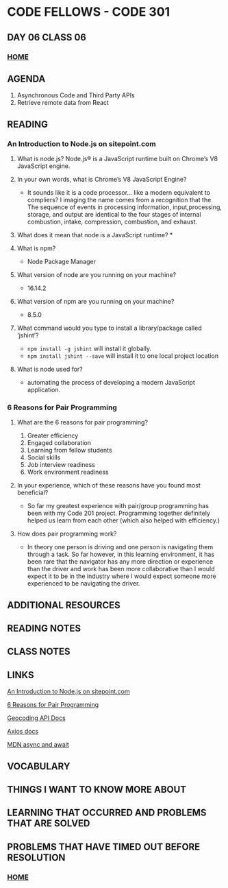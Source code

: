 # CODE FELLOWS - CODE 301

## DAY 06 CLASS 06

### [HOME](../README.md)

## AGENDA
1. Asynchronous Code and Third Party APIs
1. Retrieve remote data from React

## READING
### An Introduction to Node.js on sitepoint.com

1. What is node.js?
Node.js® is a JavaScript runtime built on Chrome’s V8 JavaScript engine.
1. In your own words, what is Chrome’s V8 JavaScript Engine?
    * It sounds like it is a code processor...  like a modern equivalent to compliers?  I imaging the name comes from a recognition that the The sequence of events in processing information, input,processing, storage, and output are identical to the four stages of internal combustion, intake, compression, combustion, and exhaust.

1. What does it mean that node is a JavaScript runtime?
    * 

1. What is npm?
    * Node Package Manager

1. What version of node are you running on your machine?
    * 16.14.2

1. What version of npm are you running on your machine?
    * 8.5.0

1. What command would you type to install a library/package called ‘jshint’?
    * ```npm install -g jshint```   will install it globally.
    * ```npm install jshint --save```  will install it to one local project location   

1. What is node used for?
    * automating the process of developing a modern JavaScript application.

### 6 Reasons for Pair Programming
1. What are the 6 reasons for pair programming?
    1. Greater efficiency
    2. Engaged collaboration
    3. Learning from fellow students
    4. Social skills
    5. Job interview readiness
    6. Work environment readiness

1. In your experience, which of these reasons have you found most beneficial?
    * So far my greatest experience with pair/group programming has been with my Code 201 project.  Programming together definitely helped us learn from each other (which also helped with efficiency.)

1. How does pair programming work?
    * In theory one person is driving and one person is navigating them through a task.  So far however, in this learning environment, it has been rare that the navigator has any more direction or experience than the driver and work has been more collaborative than I would expect it to be in the industry where I would expect someone more experienced to be navigating the driver.


## ADDITIONAL RESOURCES

## READING NOTES

## CLASS NOTES

## LINKS
[An Introduction to Node.js on sitepoint.com](https://www.sitepoint.com/an-introduction-to-node-js)

[6 Reasons for Pair Programming](https://www.codefellows.org/blog/6-reasons-for-pair-programming/)

[Geocoding API Docs](https://locationiq.com/)

[Axios docs](https://www.npmjs.com/package/axios)

[MDN async and await](https://developer.mozilla.org/en-US/docs/Learn/JavaScript/Asynchronous/Async_await)

## VOCABULARY

## THINGS I WANT TO KNOW MORE ABOUT

## LEARNING THAT OCCURRED AND PROBLEMS THAT ARE SOLVED

## PROBLEMS THAT HAVE TIMED OUT BEFORE RESOLUTION

### [HOME](../README.md)